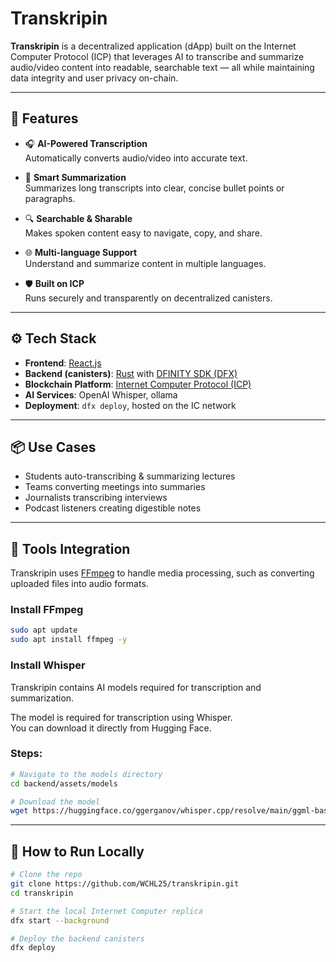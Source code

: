 # Transkripin

**Transkripin** is a decentralized application (dApp) built on the Internet Computer Protocol (ICP) that leverages AI to transcribe and summarize audio/video content into readable, searchable text — all while maintaining data integrity and user privacy on-chain.

---

## 🚀 Features

- 🎧 **AI-Powered Transcription**  
  Automatically converts audio/video into accurate text.

- 📝 **Smart Summarization**  
  Summarizes long transcripts into clear, concise bullet points or paragraphs.

- 🔍 **Searchable & Sharable**  
  Makes spoken content easy to navigate, copy, and share.

- 🌐 **Multi-language Support**  
  Understand and summarize content in multiple languages.

- 🛡️ **Built on ICP**  
  Runs securely and transparently on decentralized canisters.

---

## ⚙️ Tech Stack

- **Frontend**: [React.js](https://reactjs.org/)  
- **Backend (canisters)**: [Rust](https://www.rust-lang.org/) with [DFINITY SDK (DFX)](https://smartcontracts.org/docs/developers-guide/cli-reference/dfx.html)  
- **Blockchain Platform**: [Internet Computer Protocol (ICP)](https://internetcomputer.org/)  
- **AI Services**: OpenAI Whisper, ollama
- **Deployment**: `dfx deploy`, hosted on the IC network

---

## 📦 Use Cases

- Students auto-transcribing & summarizing lectures  
- Teams converting meetings into summaries  
- Journalists transcribing interviews  
- Podcast listeners creating digestible notes

---

## 🔧 Tools Integration
Transkripin uses [FFmpeg](https://ffmpeg.org/) to handle media processing, such as converting uploaded files into audio formats.
### Install FFmpeg
```bash
sudo apt update
sudo apt install ffmpeg -y
```






### Install Whisper
Transkripin contains AI models required for transcription and summarization.

The model is required for transcription using Whisper.  
You can download it directly from Hugging Face.

### Steps:

```bash
# Navigate to the models directory
cd backend/assets/models

# Download the model
wget https://huggingface.co/ggerganov/whisper.cpp/resolve/main/ggml-base.en.bin
```

---

## 📄 How to Run Locally

```bash
# Clone the repo
git clone https://github.com/WCHL25/transkripin.git
cd transkripin

# Start the local Internet Computer replica
dfx start --background

# Deploy the backend canisters
dfx deploy
```